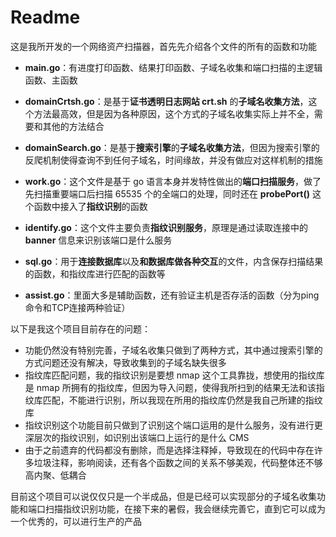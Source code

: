 # Readme

这是我所开发的一个网络资产扫描器，首先先介绍各个文件的所有的函数和功能

- **main.go**：有进度打印函数、结果打印函数、子域名收集和端口扫描的主逻辑函数、主函数

- **domainCrtsh.go**：是基于**证书透明日志网站 crt.sh** 的**子域名收集方法**，这个方法最高效，但是因为各种原因，这个方式的子域名收集实际上并不全，需要和其他的方法结合
- **domainSearch.go**：是基于**搜索引擎**的**子域名收集方法**，但因为搜索引擎的反爬机制使得查询不到任何子域名，时间缘故，并没有做应对这样机制的措施
- **work.go**：这个文件是基于 go 语言本身并发特性做出的**端口扫描服务**，做了先扫描重要端口后扫描 65535 个的全端口的处理，同时还在 **probePort()** 这个函数中接入了**指纹识别**的函数
- **identify.go**：这个文件主要负责**指纹识别服务**，原理是通过读取连接中的 **banner** 信息来识别该端口是什么服务
- **sql.go**：用于**连接数据库**以及**和数据库做各种交互**的文件，内含保存扫描结果的函数，和指纹库进行匹配的函数等
- **assist.go**：里面大多是辅助函数，还有验证主机是否存活的函数（分为ping命令和TCP连接两种验证）

以下是我这个项目目前存在的问题：

- 功能仍然没有特别完善，子域名收集只做到了两种方式，其中通过搜索引擎的方式问题还没有解决，导致收集到的子域名缺失很多
- 指纹库匹配问题，我的指纹识别是要想 nmap 这个工具靠拢，想使用的指纹库是 nmap 所拥有的指纹库，但因为导入问题，使得我所扫到的结果无法和该指纹库匹配，不能进行识别，所以我现在所用的指纹库仍然是我自己所建的指纹库
- 指纹识别这个功能目前只做到了识别这个端口运用的是什么服务，没有进行更深层次的指纹识别，如识别出该端口上运行的是什么 CMS
- 由于之前遗弃的代码都没有删除，而是选择注释掉，导致现在的代码中存在许多垃圾注释，影响阅读，还有各个函数之间的关系不够美观，代码整体还不够高内聚、低耦合

目前这个项目可以说仅仅只是一个半成品，但是已经可以实现部分的子域名收集功能和端口扫描指纹识别功能，在接下来的暑假，我会继续完善它，直到它可以成为一个优秀的，可以进行生产的产品